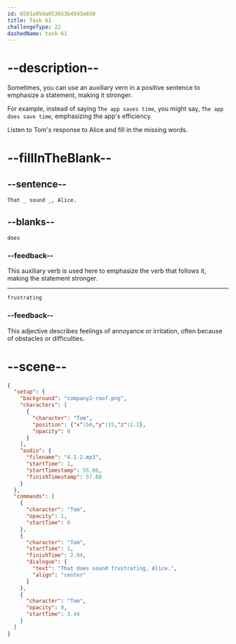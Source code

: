 ```yaml
---
id: 6581a95da053653b4593a650
title: Task 61
challengeType: 22
dashedName: task-61
---
```


<!-- (Audio) Tom: That does sound frustrating, Alice. -->

# --description--

Sometimes, you can use an auxiliary vern in a positive sentence to emphasize a statement, making it stronger. 

For example, instead of saying `The app saves time`, you might say, `The app does save time`, emphasizing the app's efficiency.

Listen to Tom's response to Alice and fill in the missing words.

# --fillInTheBlank--

## --sentence--

`That _ sound _, Alice.`

## --blanks--

`does`

### --feedback--

This auxiliary verb is used here to emphasize the verb that follows it, making the statement stronger.

---

`frustrating`

### --feedback--

This adjective describes feelings of annoyance or irritation, often because of obstacles or difficulties.

# --scene--

```json
{
  "setup": {
    "background": "company2-roof.png",
    "characters": [
      {
        "character": "Tom",
        "position": {"x":50,"y":15,"z":1.2},
        "opacity": 0
      }
    ],
    "audio": {
      "filename": "4.1-2.mp3",
      "startTime": 1,
      "startTimestamp": 55.86,
      "finishTimestamp": 57.80
    }
  },
  "commands": [
    {
      "character": "Tom",
      "opacity": 1,
      "startTime": 0
    },
    {
      "character": "Tom",
      "startTime": 1,
      "finishTime": 2.94,
      "dialogue": {
        "text": "That does sound frustrating, Alice.",
        "align": "center"
      }
    },
    {
      "character": "Tom",
      "opacity": 0,
      "startTime": 3.44
    }
  ]
}
```
